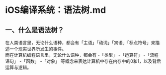 # iOS编译系统：语法树.md

## 一、什么是语法树？

在人类语言里，无论什么语种，都会有「主语」「动词」「宾语」「标点符号」来描述一个现实世界所发生的事件。  
而在计算机编程语言里，无论什么语种，都会有
-「类型」
-「运算符」
-「流程语句」
-「函数」
-「对象」
等概念来表达计算机中存在内存中的0和1，以及背后运算与逻辑。
